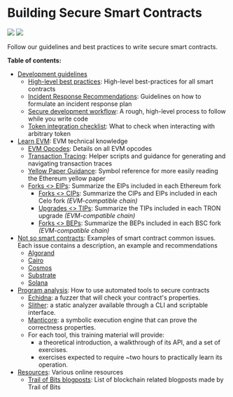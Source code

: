 # Building Secure Smart Contracts

![](https://github.com/crytic/building-secure-contracts/workflows/CI/badge.svg?branch=master) ![](https://github.com/crytic/building-secure-contracts/workflows/Echidna/badge.svg?branch=master)

Follow our guidelines and best practices to write secure smart contracts.

**Table of contents:**

- [Development guidelines](./development-guidelines)
  - [High-level best practices](./development-guidelines/guidelines.md): High-level best-practices for all smart contracts
  - [Incident Response Recommendations](./development-guidelines/incident_response.md): Guidelines on how to formulate an incident response plan
  - [Secure development workflow](./development-guidelines/workflow.md): A rough, high-level process to follow while you write code
  - [Token integration checklist](./development-guidelines/token_integration.md): What to check when interacting with arbitrary token
- [Learn EVM](./learn_evm): EVM technical knowledge
  - [EVM Opcodes](./learn_evm/evm_opcodes.md): Details on all EVM opcodes
  - [Transaction Tracing](./learn_evm/tracing.md): Helper scripts and guidance for generating and navigating transaction traces
  - [Yellow Paper Guidance](./learn_evm/yellow-paper.md): Symbol reference for more easily reading the Ethereum yellow paper
  - [Forks <> EIPs](./learn_evm/eips_forks.md): Summarize the EIPs included in each Ethereum fork
    - [Forks <> CIPs](./learn_evm/cips_forks.md): Summarize the CIPs and EIPs included in each Celo fork *(EVM-compatible chain)*
    - [Upgrades <> TIPs](./learn_evm/tips_upgrades.md): Summarize the TIPs included in each TRON upgrade *(EVM-compatible chain)*
    - [Forks <> BEPs](./learn_evm/beps_forks.md): Summarize the BEPs included in each BSC fork *(EVM-compatible chain)*
- [Not so smart contracts](./not-so-smart-contracts): Examples of smart contract common issues. Each issue contains a description, an example and recommendations
   - [Algorand](./not-so-smart-contracts/algorand)
   - [Cairo](./not-so-smart-contracts/cairo)
   - [Cosmos](./not-so-smart-contracts/cosmos)
   - [Substrate](./not-so-smart-contracts/substrate)
   - [Solana](./not-so-smart-contracts/solana)
- [Program analysis](./program-analysis): How to use automated tools to secure contracts
  - [Echidna](./program-analysis/echidna): a fuzzer that will check your contract's properties.
  - [Slither](./program-analysis/slither): a static analyzer available through a CLI and scriptable interface.
  - [Manticore](./program-analysis/manticore): a symbolic execution engine that can prove the correctness properties.
  - For each tool, this training material will provide:
    - a theoretical introduction, a walkthrough of its API, and a set of exercises.
    - exercises expected to require ~two hours to practically learn its operation.
- [Resources](./resources): Various online resources
   - [Trail of Bits blogposts](./resources/tob_blogposts.md): List of blockchain related blogposts made by Trail of Bits
